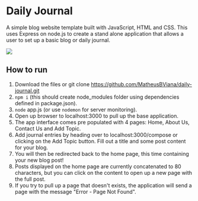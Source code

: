 # Daily Journal
A simple blog website template built with JavaScript, HTML and CSS. This uses Express on node.js to create a stand alone application that allows a user to set up a basic blog or daily journal.

<img src="https://i.imgur.com/1rs7WNi.png">

## How to run
  
1. Download the files or git clone https://github.com/MatheusBViana/daily-journal.git
2. <code>npm i</code> (this should create node_modules folder using dependencies defined in package.json).
3. <code>node</code> app.js (or use <code>nodemon</code> for server monitoring).
4. Open up browser to localhost:3000 to pull up the base application.
5. The app interface comes pre populated with 4 pages: Home, About Us, Contact Us and Add Topic.
6. Add journal entries by heading over to localhost:3000/compose or clicking on the Add Topic button. Fill out a title and some post content for your blog.
7. You will then be redirected back to the home page, this time containing your new blog post!
8. Posts displayed on the home page are currently concatenated to 80 characters, but you can click on the content to open up a new page with the full post.
9. If you try to pull up a page that doesn't exists, the application will send a page with the message "Error - Page Not Found".

